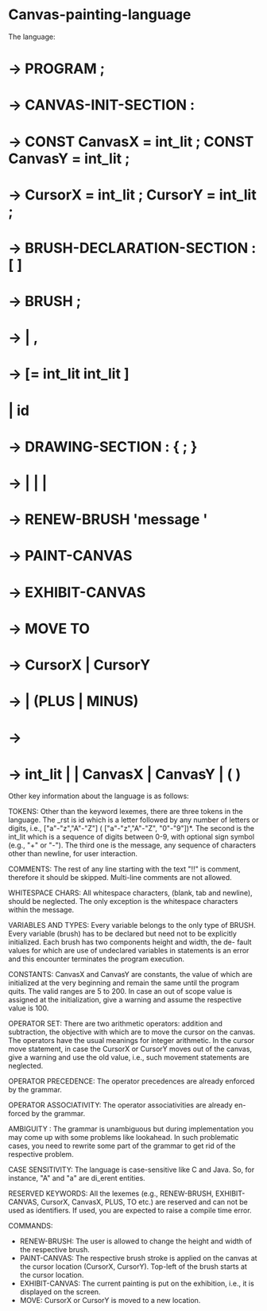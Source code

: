 # Canvas-painting-language

The language:
# <Peakasso> -> PROGRAM <ID> ; <Canvas Init Section> <Brush Declaration Section> <Drawing Section>
# <Canvas Init Section> -> CANVAS-INIT-SECTION : <Canvas Size Init> <Cursor Pos Init>
# <Canvas Size Init> -> CONST CanvasX = int_lit ; CONST CanvasY = int_lit ;
# <Cursor Pos Init> -> CursorX = int_lit ; CursorY = int_lit ;
# <Brush Declaration Section> -> BRUSH-DECLARATION-SECTION : [ <Variable Def> ]
# <Variable Def> -> BRUSH <Brush List> ;
# <Brush List> -> <Brush Name> | <Brush Name>, <Brush List>
# <Brush Name> -> <ID> [= int_lit int_lit ]
# <ID> | id
# <Drawing Section> -> DRAWING-SECTION : { <Statement>; }
# <Statement> -> <Renew Stmt> | <Paint Stmt> | <Exhibit Stmt> | <Cursor Move Stmt>
# <Renew Stmt> -> RENEW-BRUSH 'message ' <Brush Name>
# <Paint Stmt> -> PAINT-CANVAS <Brush Name>
# <Exhibit Stmt> -> EXHIBIT-CANVAS
# <Cursor Move Stmt> -> MOVE <Cursor> TO <Expression>
# <Cursor> -> CursorX | CursorY
# <Expression> -> <Term> | <Expression> (PLUS | MINUS) <Term>
# <Term> -> <Factor>
# <Factor> -> int_lit | <Cursor> | CanvasX | CanvasY | ( <Expression> )

Other key information about the language is as follows:

TOKENS: 
Other than the keyword lexemes, there are three tokens in the language. 
The _rst is id which is a letter followed by any number
of letters or digits, i.e., ["a"-"z","A"-"Z"] ( ["a"-"z","A"-"Z", "0"-"9"])*.
The second is the int_lit which is a sequence of digits between 0-9, with optional sign symbol (e.g., "+" or "-"). The third one is the message, any sequence of characters other than newline, for user interaction.

COMMENTS: The rest of any line starting with the text "!!" is comment, therefore it should be skipped. Multi-line comments are not allowed.

WHITESPACE CHARS: All whitespace characters, (blank, tab and newline), should be neglected. The only exception is the whitespace characters within the message.

VARIABLES AND TYPES: Every variable belongs to the only type of BRUSH. Every variable (brush) has to be declared but need not to be explicitly
initialized. Each brush has two components height and width, the de- fault values for which are use of undeclared variables in statements is an error and this encounter terminates the program execution.

CONSTANTS: CanvasX and CanvasY are constants, the value of which are initialized at the very beginning and remain the same until the
program quits. The valid ranges are 5 to 200. In case an out of scope value is assigned at the initialization, give a warning and assume the respective value is 100.

OPERATOR SET: There are two arithmetic operators: addition and subtraction, the objective with which are to move the cursor on the canvas.
The operators have the usual meanings for integer arithmetic. In the cursor move statement, in case the CursorX or CursorY moves out of
the canvas, give a warning and use the old value, i.e., such movement statements are neglected.

OPERATOR PRECEDENCE: The operator precedences are already enforced by the grammar.

OPERATOR ASSOCIATIVITY: The operator associativities are already en- forced by the grammar.

AMBIGUITY : The grammar is unambiguous but during implementation you may come up with some problems like lookahead. 
In such problematic cases, you need to rewrite some part of the grammar to get rid of the respective problem.

CASE SENSITIVITY: The language is case-sensitive like C and Java. So, for instance, "A" and "a" are di_erent entities.

RESERVED KEYWORDS: All the lexemes (e.g., RENEW-BRUSH, EXHIBIT-CANVAS, CursorX, CanvasX, PLUS, TO etc.) are reserved and can not be used as identifiers. If used, you are expected to raise a compile time error.

COMMANDS:
* RENEW-BRUSH: The user is allowed to change the height and width of the respective brush.
* PAINT-CANVAS: The respective brush stroke is applied on the canvas at the cursor location (CursorX, CursorY). Top-left of the brush starts at the cursor location.
* EXHIBIT-CANVAS: The current painting is put on the exhibition, i.e., it is displayed on the screen.
* MOVE: CursorX or CursorY is moved to a new location.
